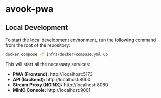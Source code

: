 # avook-pwa

## Local Development

To start the local development environment, run the following command from the root of the repository:

```bash
docker compose -f infra/docker-compose.yml up
```

This will start all the necessary services:
- **PWA (Frontend):** http://localhost:5173
- **API (Backend):** http://localhost:8000
- **Stream Proxy (NGINX):** http://localhost:8080
- **MinIO Console:** http://localhost:9001
